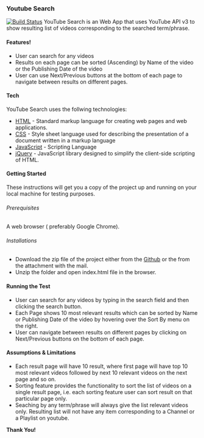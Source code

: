 ### Youtube Search

[![Build Status](https://travis-ci.org/joemccann/dillinger.svg?branch=master)](https://travis-ci.org/joemccann/dillinger)
YouTube Search is an Web App that uses YouTube API v3 to show resulting list of videos corresponding to the searched term/phrase.

#### Features!

  - User can search for any videos
  - Results on each page can be sorted (Ascending) by Name of the video or the Publishing Date of the video
  - User can use Next/Previous buttons at the bottom of each page to navigate between results on different pages.

#### Tech
YouTube Search uses the follwing technologies:
* [HTML](https://www.w3.org/html/) - Standard markup language for creating web pages and web applications.
* [CSS](https://www.w3.org/Style/CSS/Overview.en.html) - Style sheet language used for describing the presentation of a document written in a markup language
* [JavaScript](https://developer.mozilla.org/bm/docs/Web/JavaScript
) - Scripting Language
* [jQuery](https://jquery.com/) - JavaScript library designed to simplify the client-side scripting of HTML.

#### Getting Started
These instructions will get you a copy of the project up and running on your local machine for testing purposes.
###### Prerequisites
A web browser ( preferably Google Chrome).
###### Installations
- Download the zip file of the project either from the [Github](https://github.com/appurva21/youtube-search) or the from the attachment with the mail.
- Unzip the folder and open index.html file in the browser.

#### Running the Test

- User can search for any videos by typing in the search field and then clicking the search button.
- Each Page shows 10 most relevant results which can be sorted by Name or Publishing Date of the video by hovering over the Sort By menu on the right.
- User can navigate between results on different pages by clicking on Next/Previous buttons on the bottom of each page.


#### Assumptions & Limitations
- Each result page will have 10 result, where first page will have top 10 most relevant videos followed by next 10 relevant videos on the next page and so on.
- Sorting feature provides the functionality to sort the list of videos on a single result page, i.e. each sorting feature user can sort result on that particular page only.
- Seaching by any term/phrase will always give the list relevant videos only. Resulting list will not have any item corresponding to a Channel or a Playlist on youtube.



**Thank You!**


